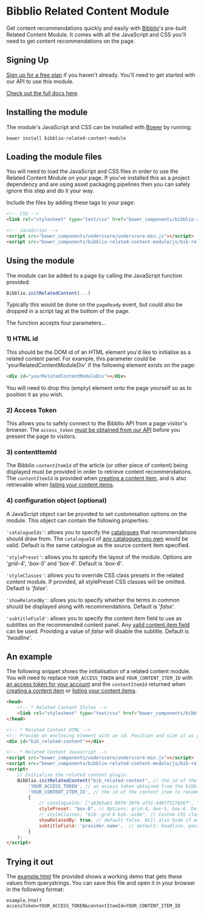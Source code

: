 # Bibblio Related Content Module

Get content recommendations quickly and easily with [Bibblio](http://bibblio.org)'s pre-built Related Content Module. It comes with all the JavaScript and CSS you'll need to get content recommendations on the page.

## Signing Up

[Sign up for a free plan](https://developer.bibblio.org/signup?plan_ids=2357355848804) if you haven't already. You'll need to get started with our API to use this module.

[Check out the full docs here](http://developer.bibblio.org/docs).

## Installing the module

The module's JavaScript and CSS can be installed with [Bower](https://bower.io/#install-bower) by running:

```
bower install bibblio-related-content-module
```

## Loading the module files

You will need to load the JavaScript and CSS files in order to use the Related Content Module on your page. If you've installed this as a project dependency and are using asset packaging pipelines then you can safely ignore this step and do it your way.

Include the files by adding these tags to your page:

```html
<!-- CSS -->
<link rel="stylesheet" type="text/css" href="bower_components/bibblio-related-content-module/css/bib-related-content.css">

<!-- JavaScript -->
<script src="bower_components/underscore/underscore-min.js"></script>
<script src="bower_components/bibblio-related-content-module/js/bib-related-content.js"></script>
```

## Using the module

The module can be added to a page by calling the JavaScript function provided:
```javascript
Bibblio.initRelatedContent(...)
```

Typically this would be done on the `pageReady` event, but could also be dropped in a script tag at the bottom of the page.

The function accepts four parameters...


### 1) HTML id
This should be the DOM id of an HTML element you'd like to initialise as a related content panel. For example, this parameter could be 'yourRelatedContentModuleDiv' if the following element exists on the page:
```html
<div id="yourRelatedContentModuleDiv"></div>
```
You will need to drop this (empty) element onto the page yourself so as to position it as you wish.

### 2) Access Token
This allows you to safely connect to the Bibblio API from a page visitor's browser. The `access_token` [must be obtained from our API](http://docs.bibblio.apiary.io/#reference/authorization/token/obtain-an-access-token) before you present the page to visitors.

### 3) contentItemId
The Bibblio `contentItemId` of the article (or other piece of content) being displayed must be provided in order to retrieve content recommendations. The `contentItemId` is provided when [creating a content item](http://docs.bibblio.apiary.io/#reference/storing-data/content-items/create-a-content-item), and is also retrievable when [listing your content items](http://docs.bibblio.apiary.io/#reference/storing-data/content-items/list-content-items).

### 4) configuration object (optional)
A JavaScript object can be provided to set customisation options on the module. This object can contain the following properties:

`'catalogueIds'`: allows you to specify the [catalogues](http://docs.bibblio.apiary.io/#reference/storing-data/catalogues) that recommendations should draw from. The `catalogueId` of [any catalogues you own](http://docs.bibblio.apiary.io/#reference/storing-data/catalogues/list-catalogues) would be valid. Default is the same catalogue as the source content item specified.

`'stylePreset'`: allows you to specify the layout of the module. Options are '_grid-4_', '_box-5_' and '_box-6_'. Default is '_box-6_'.

`'styleClasses'`: allows you to override CSS class presets in the related content module. If provided, all stylePreset CSS classes will be omitted. Default is '_false_'.

`'showRelatedBy'`: allows you to specify whether the terms in common should be displayed along with recommendations. Default is '_false_'.

`'subtitleField'`: allows you to specify the content item field to use as subtitles on the recommended content panel. Any [valid content item field](http://docs.bibblio.apiary.io/#reference/storing-data/content-items/retrieve-a-content-item) can be used. Providing a value of _false_ will disable the subtitle. Default is '_headline_'.


## An example

The following snippet shows the initialisation of a related content module. You will need to replace `YOUR_ACCESS_TOKEN` and `YOUR_CONTENT_ITEM_ID` with [an access token for your account](http://docs.bibblio.apiary.io/#reference/authorization/token/obtain-an-access-token) and the `contentItemId` returned when [creating a content item](http://docs.bibblio.apiary.io/#reference/storing-data/content-items/create-a-content-item) or [listing your content items](http://docs.bibblio.apiary.io/#reference/storing-data/content-items/list-content-items).

```html
<head>
    <!-- * Related Content Styles -->
    <link rel="stylesheet" type="text/css" href="bower_components/bibblio-related-content-module/css/bib-related-content.css">
</head>

<!-- * Related Content HTML -->
<!-- Provide an enclosing element with an id. Position and size it as you wish. -->
<div id="bib_related-content"></div>

<!-- * Related Content Javascript -->
<script src="bower_components/underscore/underscore-min.js"></script>
<script src="bower_components/bibblio-related-content-module/js/bib-related-content.js"></script>
<script>
    // Initialise the related content plugin.
    Bibblio.initRelatedContent("bib_related-content", // the id of the containing element
        'YOUR_ACCESS_TOKEN', // an access token obtained from the bibblio api
        'YOUR_CONTENT_ITEM_ID', // the id of the content item to recommend from
        {
            // catalogueIds: ["a8365ab1-00f9-38f8-af51-4d0ff527856f", "9e904824-5f98-4281-99be-931a8d68854e"], // Catalogue Ids to recommend from. Default: same as content item
            stylePreset: "box-6", // Options: grid-4, box-5, box-6. Default: box-6,
            // styleClasses: "bib--grd-4 bib--wide", // Custom CSS classes
            showRelatedBy: true, // default false. Will also hide if empty, even if true
            subtitleField: 'provider.name',  // default: headline. passing a value of false will disable the subtitle
        }
    );
</script>
```

## Trying it out

The [example.html](example.html) file provided shows a working demo that gets these values from querystrings. You can save this file and open it in your browser in the following format:

```
example.html?accessToken=YOUR_ACCESS_TOKEN&contentItemId=YOUR_CONTENT_ITEM_ID
```
